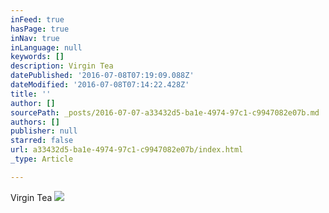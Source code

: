 ```yaml
---
inFeed: true
hasPage: true
inNav: true
inLanguage: null
keywords: []
description: Virgin Tea
datePublished: '2016-07-08T07:19:09.088Z'
dateModified: '2016-07-08T07:14:22.428Z'
title: ''
author: []
sourcePath: _posts/2016-07-07-a33432d5-ba1e-4974-97c1-c9947082e07b.md
authors: []
publisher: null
starred: false
url: a33432d5-ba1e-4974-97c1-c9947082e07b/index.html
_type: Article

---
```

Virgin Tea
![](https://the-grid-user-content.s3-us-west-2.amazonaws.com/12fcfc20-5ec6-4782-9b15-f6eec19ca4f3.jpg)